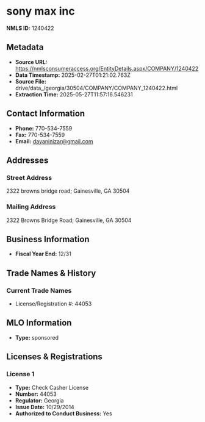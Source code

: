 # sony max inc

**NMLS ID:** 1240422

## Metadata
- **Source URL:** https://nmlsconsumeraccess.org/EntityDetails.aspx/COMPANY/1240422
- **Data Timestamp:** 2025-02-27T01:21:02.763Z
- **Source File:** drive/data_/georgia/30504/COMPANY/COMPANY_1240422.html
- **Extraction Time:** 2025-05-27T11:57:16.546231

## Contact Information
- **Phone:** 770-534-7559
- **Fax:** 770-534-7559
- **Email:** dayaninizar@gmail.com

## Addresses
### Street Address
2322 browns bridge road; Gainesville, GA 30504

### Mailing Address
2322 Browns Bridge Road; Gainesville, GA 30504

## Business Information
- **Fiscal Year End:** 12/31

## Trade Names & History
### Current Trade Names
- License/Registration #: 44053

## MLO Information
- **Type:** sponsored

## Licenses & Registrations

### License 1
- **Type:** Check Casher License
- **Number:** 44053
- **Regulator:** Georgia
- **Issue Date:** 10/29/2014
- **Authorized to Conduct Business:** Yes

